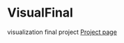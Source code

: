# VisualFinal
visualization final project
[Project page](https://leonxiaoyuan.github.io/VisualFinal/)

